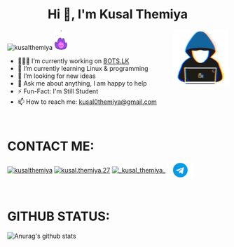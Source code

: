 <h1 align="center">Hi 👋, I'm Kusal Themiya</h1>

<img width="25%" align="right" alt="Github" src="https://github.com/KusalThemiya/KusalThemiya/blob/main/files/becool.gif" />

<p align="left"> <img src="https://komarev.com/ghpvc/?username=kusalthemiya&label=Profile%20views&color=0eb47d&style=plastic" alt="kusalthemiya" />    <img src="https://github.com/KusalThemiya/KusalThemiya/blob/main/files/fire.gif" height="45" width="30"> </p>
 
- 👨🏽‍💻 I’m currently working on [BOTS.LK](https://t.me/b0ts_lk/)
- 🌱 I’m currently learning Linux & programming
- 🤔 I’m looking for new ideas
- 💬 Ask me about anything, I am happy to help
- ⚡️ Fun-Fact: I'm Still Student
- 📫 How to reach me: kusal0themiya@gmail.com
<br>

# CONTACT ME:
<p align="left">
<a href="https://twitter.com/kusalthemiya" target="blank"><img align="center" src="https://raw.githubusercontent.com/rahuldkjain/github-profile-readme-generator/master/src/images/icons/Social/twitter.svg" alt="kusalthemiya" height="30" width="40" /></a>
<a href="https://fb.com/kusal.themiya.982" target="blank"><img align="center" src="https://raw.githubusercontent.com/rahuldkjain/github-profile-readme-generator/master/src/images/icons/Social/facebook.svg" alt="kusal.themiya.27" height="30" width="40" /></a>
<a href="https://instagram.com/kusal.themiya" target="blank"><img align="center" src="https://raw.githubusercontent.com/rahuldkjain/github-profile-readme-generator/master/src/images/icons/Social/instagram.svg" alt="_kusal_themiya_" height="30" width="40" /></a>
<a href="https://t.me/kusal_themiya" target="blank"><img align="center" src="https://github.com/KusalThemiya/KusalThemiya/blob/main/files/Telegram-logo.png" alt="kusal_themiya" height="37" width="60" /></a>
</p>

<br>

# GITHUB STATUS:
![Anurag's github stats](https://github-readme-stats.vercel.app/api?username=KusalThemiya&theme=gotham&show_icons=true)

